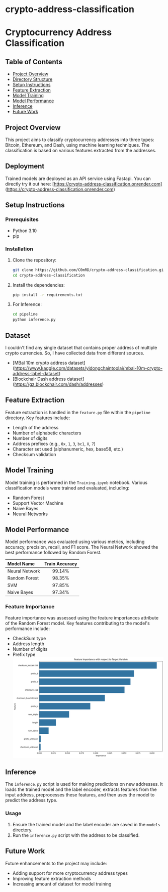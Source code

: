 # crypto-address-classification
# Cryptocurrency Address Classification

## Table of Contents
- [Project Overview](#project-overview)
- [Directory Structure](#directory-structure)
- [Setup Instructions](#setup-instructions)
- [Feature Extraction](#feature-extraction)
- [Model Training](#model-training)
- [Model Performance](#model-performance)
- [Inference](#inference)
- [Future Work](#future-work)

## Project Overview
This project aims to classify cryptocurrency addresses into three types: Bitcoin, Ethereum, and Dash, using machine learning techniques. The classification is based on various features extracted from the addresses.

## Deployment
Trained models are deployed as an API service using Fastapi. You can directly try it out here: 
[https://crypto-address-classification.onrender.com] (https://crypto-address-classification.onrender.com)

## Setup Instructions
### Prerequisites
- Python 3.10
- pip

### Installation
1. Clone the repository:
    ```bash
    git clone https://github.com/C0mRD/crypto-address-classification.git
    cd crypto-address-classification
    ```

3. Install the dependencies:
    ```bash
    pip install -r requirements.txt
    ```
4. For Inference:
    ```bash
    cd pipeline
    python inference.py
    ```

## Dataset
I couldn't find any single dataset that contains proper address of multiple crypto currencies. So, I have collected data from different sources.
- [MBal 10m crypto address dataset] (https://www.kaggle.com/datasets/yidongchaintoolai/mbal-10m-crypto-address-label-dataset)
- [Blockchair Dash address dataset] (https://gz.blockchair.com/dash/addresses)

## Feature Extraction
Feature extraction is handled in the `feature.py` file within the `pipeline` directory. Key features include:
- Length of the address
- Number of alphabetic characters
- Number of digits
- Address prefixes (e.g., `0x`, `1`, `3`, `bc1`, `X`, `7`)
- Character set used (alphanumeric, hex, base58, etc.)
- Checksum validation

## Model Training
Model training is performed in the `Training.ipynb` notebook. Various classification models were trained and evaluated, including:
- Random Forest
- Support Vector Machine
- Naive Bayes
- Neural Networks

## Model Performance
Model performance was evaluated using various metrics, including accuracy, precision, recall, and F1 score. The Neural Network showed the best performance followed by Random Forest.

| Model Name  | Train Accuracy  |
| :------------ |:---------------:|
| Neural Network | 99.14% |
| Random Forest | 98.35% |
| SVM      |      97.85%   |
| Naive Bayes | 97.34%        |

### Feature Importance
Feature importance was assessed using the feature importances attribute of the Random Forest model. Key features contributing to the model's performance include:
- CheckSum type
- Address length
- Number of digits
- Prefix type
![Feature Imp Image](https://github.com/C0mRD/crypto-address-classification/blob/main/Feature_Engineering/feature_imp.png?raw=true)

## Inference
The `inference.py` script is used for making predictions on new addresses. It loads the trained model and the label encoder, extracts features from the input address, preprocesses these features, and then uses the model to predict the address type.

### Usage
1. Ensure the trained model and the label encoder are saved in the `models` directory.
2. Run the `inference.py` script with the address to be classified.

## Future Work
Future enhancements to the project may include:
- Adding support for more cryptocurrency address types
- Improving feature extraction methods
- Increasing amount of dataset for model training

